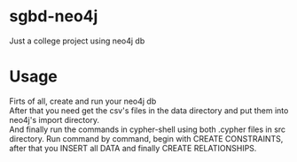 # sgbd-neo4j
Just a college project using neo4j db

# Usage
Firts of all, create and run your neo4j db<br />
After that you need get the csv's files in the data directory and put them into neo4j's import directory.<br />
And finally run the commands in cypher-shell using both .cypher files in src directory. Run command by command, begin with CREATE CONSTRAINTS, after that you INSERT all DATA and finally CREATE RELATIONSHIPS.
